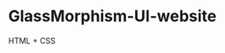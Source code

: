 # GlassMorphism-UI-website                                                                                                                                                        
HTML + CSS
